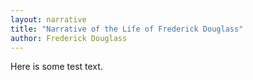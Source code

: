 ```yaml
---
layout: narrative
title: "Narrative of the Life of Frederick Douglass"
author: Frederick Douglass
---
```


Here is some test text. 
